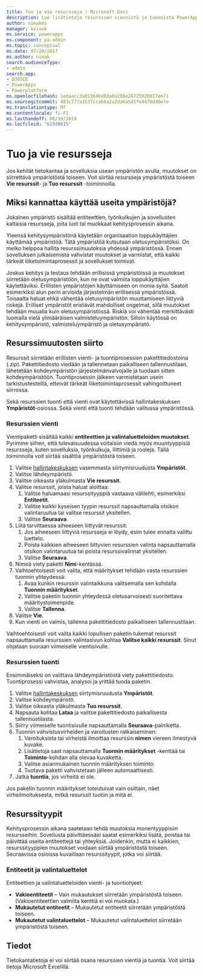```yaml
---
title: Tuo ja vie resursseja | Microsoft Docs
description: Lue lisätietoja resurssien viennistä ja tuonnista PowerAppsissa
author: nimakms
manager: kvivek
ms.service: powerapps
ms.component: pa-admin
ms.topic: conceptual
ms.date: 07/28/2017
ms.author: nimak
search.audienceType:
- admin
search.app:
- D365CE
- PowerApps
- Powerplatform
ms.openlocfilehash: 1edaacc3a013646d8da0a286e28723926817ee71
ms.sourcegitcommit: 483c777a1537ccab6a2a2da6a5d1fe4470dd0e7e
ms.translationtype: MT
ms.contentlocale: fi-FI
ms.lasthandoff: 06/19/2019
ms.locfileid: "61528615"
---
```

# <a name="export-and-import-resources"></a>Tuo ja vie resursseja
Jos kehität tietokantaa ja sovelluksia usean ympäristön avulla, muutokset on siirrettävä ympäristöstä toiseen. Voit siirtää resursseja ympäristöstä toiseen **Vie resurssit**- ja **Tuo resurssit** -toiminnoilla.

## <a name="why-use-multiple-environments"></a>Miksi kannattaa käyttää useita ympäristöjä?
Jokainen ympäristö sisältää entiteettien, työnkulkujen ja sovellusten kaltaisia resursseja, joita luot tai muokkaat kehitysprosessin aikana. 

Yleensä kehitysympäristönä käytetään organisaation loppukäyttäjien käyttämää ympäristöä. Tätä ympäristöä kutsutaan oletusympäristöksi. On melko helppoa hallita resurssimuutoksia yhdessä ympäristössä. Ennen sovelluksen julkaisemista vahvistat muutokset ja varmistat, että kaikki tärkeät liiketoimintaprosessit ja sovellukset toimivat.

Joskus kehitys ja testaus tehdään erillisissä ympäristöissä ja muutokset siirretään oletusympäristöön, kun ne ovat valmiita loppukäyttäjien käytettäviksi. Erillisten ympäristöjen käyttämiseen on monia syitä. Saatoit esimerkiksi alun perin arvioida järjestelmän erillisessä ympäristössä. Toisaalta haluat ehkä vähentää oletusympäristön muuttamiseen liittyviä riskejä. Erilliset ympäristöt eristävät mahdolliset ongelmat, sillä muutokset tehdään muualla kuin oletusympäristössä. Riskiä voi vähentää merkittävästi luomalla vielä ylimääräisen valmisteluympäristön. Silloin käytössä on kehitysympäristö, valmisteluympäristö ja oletusympäristö.

## <a name="moving-resource-changes"></a>Resurssimuutosten siirto
Resurssit siirretään erillisten vienti- ja tuontiprosessien pakettitiedostoina (.zip). Pakettitiedosto viedään ja tallennetaan paikalliseen tallennustilaan, lähetetään kohdeympäristön järjestelmänvalvojalle ja tuodaan sitten kohdeympäristöön. Tuontiprosessin jälkeen varmistetaan usein tarkistustesteillä, etteivät tärkeät liiketoimintaprosessit vahingoittuneet siirrossa.

Sekä resurssien tuonti että vienti ovat käytettävissä hallintakeskuksen **Ympäristöt**-osiossa. Sekä vienti että tuonti tehdään valitussa ympäristössä.

### <a name="export-resources"></a>Resurssien vienti
Vientipaketti sisältää kaikki **entiteettien ja valintaluetteloiden muutokset**. Pyrimme siihen, että tulevaisuudessa voitaisiin viedä myös muuntyyppisiä resursseja, kuten sovelluksia, työnkulkuja, liittimiä ja rooleja. Tällä toiminnolla voit siirtää sisältöä ympäristöstä toiseen.

1. Valitse [hallintakeskuksen](https://admin.powerapps.com) vasemmasta siirtymisruudusta **Ympäristöt**.
2. Valitse lähdeympäristö.
3. Valitse oikeasta yläkulmasta **Vie resurssit**.
4. Valitse resurssit, joista haluat aloittaa:
   1. Valitse haluamaasi resurssityyppiä vastaava välilehti, esimerkiksi **Entiteetit**.
   2. Valitse kaikki kyseisen tyypin resurssit napsauttamalla otsikon valintaruutua tai valitse resurssit yksitellen.
   3. Valitse **Seuraava**.
5. Liitä tarvittaessa aiheeseen liittyvät resurssit:
   1. Jos aiheeseen liittyviä resursseja ei löydy, esiin tulee ennalta valittu luettelo.
   2. Poista kaikkien aiheeseen liittyvien resurssien valinta napsauttamalla otsikon valintaruutua tai poista resurssivalinnat yksitellen.
   3. Valitse **Seuraava**.
6. Nimeä viety paketti **Nimi**-kentässä.
7. Vaihtoehtoisesti voit valita, että määritykset tehdään vasta resurssien tuonnin yhteydessä:
   1. Avaa kunkin resurssin valintaikkuna valitsemalla sen kohdalla **Tuonnin määritykset**.
   2. Valitse paketin tuonnin yhteydessä oletusarvoisesti suoritettava määritystoimenpide.
   3. Valitse **Tallenna**.
8. Valitse **Vie**.
9. Kun vienti on valmis, tallenna pakettitiedosto paikalliseen tallennustilaan.

Vaihtoehtoisesti voit valita kaikki lopullisen paketin tukemat resurssit napsauttamalla resurssien valintasivun kohtaa **Valitse kaikki resurssit**. Sinut ohjataan suoraan viimeiselle vientisivulle.

### <a name="import-resources"></a>Resurssien tuonti
Ensimmäiseksi on valittava lähdeympäristöstä viety pakettitiedosto. Tuontiprosessi vahvistaa, analysoi ja yrittää tuoda paketin.

1. Valitse [hallintakeskuksen](https://admin.powerapps.com) siirtymisruudusta **Ympäristöt**.
2. Valitse kohdeympäristö.
3. Valitse oikeasta yläkulmasta **Tuo resurssit**.
4. Napsauta kohtaa **Lataa** ja valitse pakettitiedosto paikallisesta tallennustilasta.
5. Siirry viimeiselle tuontisivulle napsauttamalla **Seuraava**-painiketta.
6. Tuonnin vahvistusvirheiden ja varoitusten ratkaiseminen:
   1. Varoituksista tai virheistä ilmoittaa resurssin **nimen** viereen ilmestyvä kuvake.
   2. Lisätietoja saat napsauttamalla **Tuonnin määritykset** -kenttää tai **Toiminto**-kohdan alla olevaa kuvaketta.
   3. Valitse asianmukainen tuonnin määrityksen toiminto.
   4. Tuotava paketti vahvistetaan jälleen automaattisesti.
7. Jatka **tuontia**, jos virheitä ei ole.

Jos paketin tuonnin määritykset toteutuivat vain osittain, näet virheilmoituksesta, mitkä resurssit tuotiin ja mitä ei.

## <a name="resource-types"></a>Resurssityypit
Kehitysprosessin aikana saatetaan tehdä muutoksia monentyyppisiin resursseihin. Sovellusta päivittäessäsi saatat esimerkiksi lisätä, poistaa tai päivittää useita entiteettejä tai yhteyksiä. Joidenkin, mutta ei kaikkien, resurssityyppien muutokset voidaan siirtää ympäristöstä toiseen. Seuraavissa osioissa kuvaillaan resurssityypit, jotka voi siirtää.

### <a name="entities-picklists"></a>Entiteetit ja valintaluettelot
Entiteettien ja valintaluetteloiden vienti- ja tuontiohjeet:

* **Vakioentiteetit** – Vain mukautukset siirretään ympäristöstä toiseen. (Vakioentiteettien valmiita kenttiä ei voi muokata.)
* **Mukautetut entiteetit** – Mukautetut entiteetit siirretään ympäristöstä toiseen.
* **Mukautetut valintaluettelot** – Mukautetut valintaluettelot siirretään ympäristöstä toiseen.

## <a name="data"></a>Tiedot
Tietokantatietoja ei voi siirtää osana resurssien vientiä ja tuontia. Voit siirtää tietoja Microsoft Excelillä. 

